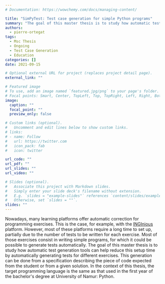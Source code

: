 ```yaml
---
# Documentation: https://wowchemy.com/docs/managing-content/

title: "SimPyTest: Test case generation for simple Python programs"
summary: "The goal of this master thesis is to study how automatic test generation tools can help reduce the setup time of exercises on programming learning platforms by automatically generating tests for those exercises."
authors:
  - pierre-ortegat
tags:
  - Msc Thesis
  - Ongoing
  - Test Case Generation
  - Education
categories: []
date: 2021-09-15

# Optional external URL for project (replaces project detail page).
external_link: ""

# Featured image
# To use, add an image named `featured.jpg/png` to your page's folder.
# Focal points: Smart, Center, TopLeft, Top, TopRight, Left, Right, BottomLeft, Bottom, BottomRight.
image:
  caption: ""
  focal_point: ""
  preview_only: false

# Custom links (optional).
#   Uncomment and edit lines below to show custom links.
# links:
# - name: Follow
#   url: https://twitter.com
#   icon_pack: fab
#   icon: twitter

url_code: ""
url_pdf: ""
url_slides: ""
url_video: ""

# Slides (optional).
#   Associate this project with Markdown slides.
#   Simply enter your slide deck's filename without extension.
#   E.g. `slides = "example-slides"` references `content/slides/example-slides.md`.
#   Otherwise, set `slides = ""`.
slides: ""
---
```


Nowadays, many learning platforms offer automatic correction for programming exercises. This is the case, for example, with the  [INGInious](https://inginious.org) platform. However, most of these platforms require a long time to set up, partially due to the number of tests to be written for each exercise. Most of those exercises consist in writing simple programs, for which it could be possible to generate tests automatically.
The goal of this master thesis is to study how automatic test generation tools can help reduce this setup time by automatically generating tests for different exercises. This generation can be done from a specification describing the piece of code expected from the student or from a given solution. In the context of this thesis, the target programming language is the same as that used in the first year of the bachelor's degree at University of Namur: Python.

